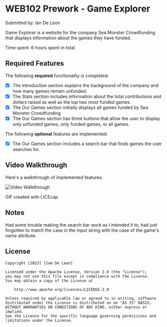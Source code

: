 # WEB102 Prework - Game Explorer

Submitted by: Ian De Leon

Game Explorer is a website for the company Sea Monster Crowdfunding that displays information about the games they have funded.

Time spent: 6 hours spent in total

## Required Features

The following **required** functionality is completed:

* [x] The introduction section explains the background of the company and how many games remain unfunded.
* [x] The Stats section includes information about the total contributions and dollars raised as well as the top two most funded games.
* [x] The Our Games section initially displays all games funded by Sea Monster Crowdfunding
* [x] The Our Games section has three buttons that allow the user to display only unfunded games, only funded games, or all games.

The following **optional** features are implemented:

* [x] The Our Games section includes a search bar that finds games the user searches for.

## Video Walkthrough

Here's a walkthrough of implemented features:

<img src='https://giphy.com/gifs/h1kz4WNbxqISHGYas5' title='Video Walkthrough' width='' alt='Video Walkthrough' />

GIF created with LICEcap

## Notes

Had some trouble making the search bar work as I intended it to, had just forgotten to match the case in the input string with the case of the game's name attribute.

## License

    Copyright [2023] [Iam De Leon]

    Licensed under the Apache License, Version 2.0 (the "License");
    you may not use this file except in compliance with the License.
    You may obtain a copy of the License at

        http://www.apache.org/licenses/LICENSE-2.0

    Unless required by applicable law or agreed to in writing, software
    distributed under the License is distributed on an "AS IS" BASIS,
    WITHOUT WARRANTIES OR CONDITIONS OF ANY KIND, either express or implied.
    See the License for the specific language governing permissions and
    limitations under the License.
